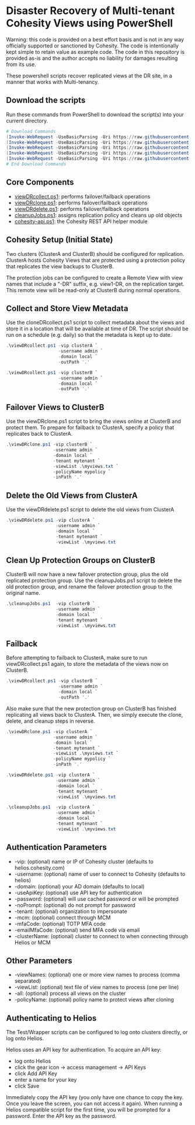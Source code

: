 # Disaster Recovery of Multi-tenant Cohesity Views using PowerShell

Warning: this code is provided on a best effort basis and is not in any way officially supported or sanctioned by Cohesity. The code is intentionally kept simple to retain value as example code. The code in this repository is provided as-is and the author accepts no liability for damages resulting from its use.

These powershell scripts recover replicated views at the DR site, in a manner that works with Multi-tenancy.

## Download the scripts

Run these commands from PowerShell to download the script(s) into your current directory.

```powershell
# Download Commands
(Invoke-WebRequest -UseBasicParsing -Uri https://raw.githubusercontent.com/cohesity/community-automation-samples/main/powershell/viewDR-MT/viewDRclone.ps1).content | Out-File viewDRclone.ps1; (Get-Content viewDRclone.ps1) | Set-Content viewDRclone.ps1
(Invoke-WebRequest -UseBasicParsing -Uri https://raw.githubusercontent.com/cohesity/community-automation-samples/main/powershell/viewDR-MT/viewDRcollect.ps1).content | Out-File viewDRcollect.ps1; (Get-Content viewDRcollect.ps1) | Set-Content viewDRcollect.ps1
(Invoke-WebRequest -UseBasicParsing -Uri https://raw.githubusercontent.com/cohesity/community-automation-samples/main/powershell/viewDR-MT/viewDRdelete.ps1).content | Out-File viewDRdelete.ps1; (Get-Content viewDRdelete.ps1) | Set-Content viewDRdelete.ps1
(Invoke-WebRequest -UseBasicParsing -Uri https://raw.githubusercontent.com/cohesity/community-automation-samples/main/powershell/viewDR-MT/cleanupJobs.ps1).content | Out-File cleanupJobs.ps1; (Get-Content cleanupJobs.ps1) | Set-Content cleanupJobs.ps1
(Invoke-WebRequest -UseBasicParsing -Uri https://raw.githubusercontent.com/cohesity/community-automation-samples/main/powershell/cohesity-api/cohesity-api.ps1).content | Out-File cohesity-api.ps1; (Get-Content cohesity-api.ps1) | Set-Content cohesity-api.ps1
# End Download Commands
```

## Core Components

* [viewDRcollect.ps1](https://raw.githubusercontent.com/cohesity/community-automation-samples/main/powershell/viewDR-MT/viewDRcollect.ps1): performs failover/failback operations
* [viewDRclone.ps1](https://raw.githubusercontent.com/cohesity/community-automation-samples/main/powershell/viewDR-MT/viewDRclone.ps1): performs failover/failback operations
* [viewDRdelete.ps1](https://raw.githubusercontent.com/cohesity/community-automation-samples/main/powershell/viewDR-MT/viewDRdelete.ps1): performs failover/failback operations
* [cleanupJobs.ps1](https://raw.githubusercontent.com/cohesity/community-automation-samples/main/powershell/viewDR-MT/cleanupJobs.ps1): assigns replication policy and cleans up old objects
* [cohesity-api.ps1](https://raw.githubusercontent.com/cohesity/community-automation-samples/main/powershell/cohesity-api/cohesity-api.ps1): the Cohesity REST API helper module

## Cohesity Setup (Initial State)

Two clusters (ClusterA and ClusterB) should be configured for replication. ClusterA hosts Cohesity Views that are protected using a protection policy that replicates the view backups to ClusterB.

The protection jobs can be configured to create a Remote View with view names that include a "-DR" suffix, e.g. view1-DR, on the replication target. This remote view will be read-only at ClusterB during normal operations.

## Collect and Store View Metadata

Use the cloneDRcollect.ps1 script to collect metadata about the views and store it in a location that will be available at time of DR. The script should be run on a schedule (e.g. daily) so that the metadata is kept up to date.

```powershell
.\viewDRcollect.ps1 -vip clusterA `
                    -username admin `
                    -domain local `
                    -outPath '.'

.\viewDRcollect.ps1 -vip clusterB `
                    -username admin `
                    -domain local `
                    -outPath '.'
```

## Failover Views to ClusterB

Use the viewDRclone.ps1 script to bring the views online at ClusterB and protect them. To prepare for failback to ClusterA, specify a policy that replicates back to ClusterA.

```powershell
.\viewDRclone.ps1 -vip clusterB `
                  -username admin `
                  -domain local `
                  -tenant mytenant `
                  -viewList .\myviews.txt `
                  -policyName mypolicy `
                  -inPath '.'
```

## Delete the Old Views from ClusterA

Use the viewDRdelete.ps1 script to delete the old views from ClusterA

```powershell
.\viewDRdelete.ps1 -vip clusterA `
                   -username admin `
                   -domain local `
                   -tenant mytenant `
                   -viewList .\myviews.txt
```

## Clean Up Protection Groups on ClusterB

ClusterB will now have a new failover protection group, plus the old replicated protection group. Use the cleanupJobs.ps1 script to delete the old protection group, and rename the failover protection group to the original name.

```powershell
.\cleanupJobs.ps1  -vip clusterB `
                   -username admin `
                   -domain local `
                   -tenant mytenant `
                   -viewList .\myviews.txt
```

## Failback

Before attempting to failback to ClusterA, make sure to run viewDRcollect.ps1 again, to store the metadata of the views now on ClusterB.

```powershell
.\viewDRcollect.ps1 -vip clusterB `
                    -username admin `
                    -domain local `
                    -outPath '.'
```

Also make sure that the new protection group on ClusterB has finished replicating all views back to ClusterA. Then, we simply execute the clone, delete, and cleanup steps in reverse.

```powershell
.\viewDRclone.ps1 -vip clusterA `
                  -username admin `
                  -domain local `
                  -tenant mytenant `
                  -viewList .\myviews.txt `
                  -policyName mypolicy `
                  -inPath '.'

.\viewDRdelete.ps1 -vip clusterA `
                   -username admin `
                   -domain local `
                   -tenant mytenant `
                   -viewList .\myviews.txt

.\cleanupJobs.ps1  -vip clusterA `
                   -username admin `
                   -domain local `
                   -tenant mytenant `
                   -viewList .\myviews.txt
```

## Authentication Parameters

* -vip: (optional) name or IP of Cohesity cluster (defaults to helios.cohesity.com)
* -username: (optional) name of user to connect to Cohesity (defaults to helios)
* -domain: (optional) your AD domain (defaults to local)
* -useApiKey: (optional) use API key for authentication
* -password: (optional) will use cached password or will be prompted
* -noPrompt: (optional) do not prompt for password
* -tenant: (optional) organization to impersonate
* -mcm: (optional) connect through MCM
* -mfaCode: (optional) TOTP MFA code
* -emailMfaCode: (optional) send MFA code via email
* -clusterName: (optional) cluster to connect to when connecting through Helios or MCM

## Other Parameters

* -viewNames: (optional) one or more view names to process (comma separated)
* -viewList: (optional) text file of view names to process (one per line)
* -all: (optional) process all views on the cluster
* -policyName: (optional) policy name to protect views after cloning

## Authenticating to Helios

The Test/Wrapper scripts can be configured to log onto clusters directly, or log onto Helios.

Helios uses an API key for authentication. To acquire an API key:

* log onto Helios
* click the gear icon -> access management -> API Keys
* click Add API Key
* enter a name for your key
* click Save

Immediately copy the API key (you only have one chance to copy the key. Once you leave the screen, you can not access it again). When running a Helios compatible script for the first time, you will be prompted for a password. Enter the API key as the password.
